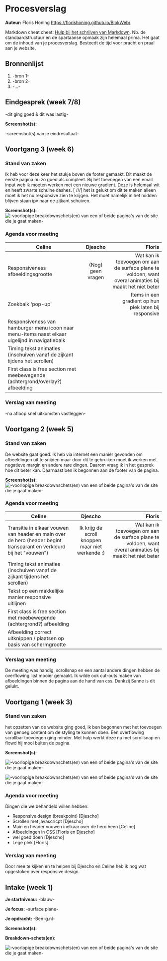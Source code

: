 # Procesverslag
**Auteur:** Floris Honing
https://florishoning.github.io/BlokWeb/

Markdown cheat cheet: [Hulp bij het schrijven van Markdown](https://github.com/adam-p/markdown-here/wiki/Markdown-Cheatsheet). Nb. de standaardstructuur en de spartaanse opmaak zijn helemaal prima. Het gaat om de inhoud van je procesverslag. Besteedt de tijd voor pracht en praal aan je website.



## Bronnenlijst
1. -bron 1-
2. -bron 2-
3. -...-



## Eindgesprek (week 7/8)

-dit ging goed & dit was lastig-

**Screenshot(s):**

-screenshot(s) van je eindresultaat-



## Voortgang 3 (week 6)

### Stand van zaken

Ik heb voor deze keer het stukje boven de footer gemaakt. Dit maakt de eerste pagina nu zo goed als compleet. Bij het toevoegen van een email input web ik moeten werken met een nieuwe gradient. Deze is helemaal wit en heeft zwarte schuine dashes. [      ///] het is gelukt om dit te maken alleen moet ik het nu responsive zien te krijgen. Het moet namelijk in het midden blijven staan ipv naar de zijkant schuiven.

**Screenshot(s):**
![-voorlopige breakdownschets(en) van een of beide pagina's van de site die je gaat maken-](footerdash.png)

### Agenda voor meeting
| Celine | Djescho | Floris |
|--------|:-------:|-------:|
| Responsiveness afbeeldingsgrootte | (Nog) geen vragen | Wat kan ik toevoegen om aan de surface plane te voldoen, want overal animaties bij maakt het niet beter |
| Zoekbalk 'pop-up' |  | Items in een gradient op hun plek laten bij responsive |
| Responsiveness van hamburger menu icoon naar menu-items naast elkaar uigelijnd in navigatiebalk |  |  |
| Timing tekst animaties (inschuiven vanaf de zijkant tijdens het scrollen) |  |  |
| First class is free section met meebewegende (achtergrond/overlay?) afbeelding |  |  |



### Verslag van meeting

-na afloop snel uitkomsten vastleggen-


## Voortgang 2 (week 5)

### Stand van zaken

De website gaat goed. Ik heb via internet een manier gevonden om afbeeldingen uit te snijden maar door dit te gebruiken moet ik werken met negatieve margin en andere rare dingen. Daarom vraag ik in het gesprek hoe dit beter kan.
Daarnaast ben ik begonnen aan de footer van de pagina.

**Screenshot(s):**
![-voorlopige breakdownschets(en) van een of beide pagina's van de site die je gaat maken-](voortgangssfooter.png)

### Agenda voor meeting
| Celine | Djescho | Floris |
|--------|:-------:|-------:|
| Transitie in elkaar vouwen van header en main over de hero (header begint transparant en verkleurd bij het "vouwen") | Ik krijg de scroll knoppen maar niet werkende :) | Wat kan ik toevoegen om aan de surface plane te voldoen, want overal animaties bij maakt het niet beter |
| Timing tekst animaties (inschuiven vanaf de zijkant tijdens het scrollen) |  |  |
| Tekst op een makkelijke manier responsive uitlijnen |  |  |
| First class is free section met meebewegende (achtergrond?) afbeelding |  |  |
| Afbeelding correct uitknippen / plaatsen op basis van schermgrootte |  |  |



### Verslag van meeting

De meeting was handig, scrollsnap en een aantal andere dingen hebben de overflowing lijst mooier gemaakt. Ik wilde ook cut-outs maken van afbeeldingen binnen de pagina aan de hand van css. Dankzij Sanne is dit gelukt.


## Voortgang 1 (week 3)

### Stand van zaken

het opzetten van de website ging goed, ik ben begonnen met het toevoegen van genoeg content om de styling te kunnen doen. Een overflowing scrollbar toevoegen ging minder. Met hulp werkt deze nu met scrollsnap en flowd hij mooi buiten de pagina.

**Screenshot(s):**

![-voorlopige breakdownschets(en) van een of beide pagina's van de site die je gaat maken-](images/ScreenShot.Ben-g1.png)

![-voorlopige breakdownschets(en) van een of beide pagina's van de site die je gaat maken-](images/ScreenShot.Ben-g2.png)
### Agenda voor meeting

Dingen die we behandeld willen hebben:

- Responsive design (breakpoint) [Djescho]
- Scrollen met javascricpt [Djescho]
- Main en header vouwen inelkaar over de hero heen [Celine]
- Afbeeldingen in CSS [Floris en Djescho]
- wel goed doen [Djescho]
- Lege plek [Floris]

### Verslag van meeting

 Door mee te kijken en te helpen bij Djescho en Celine heb ik nog wat opgestoken over responsive design.



## Intake (week 1)

**Je startniveau:** -blauw-

**Je focus:** -surface plane-

**Je opdracht:** -Ben-g.nl-

**Screenshot(s):**

**Breakdown-schets(en):**

![-voorlopige breakdownschets(en) van een of beide pagina's van de site die je gaat maken-](images/Ben-g.Github.Frontend.png)
